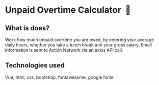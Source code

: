 # Unpaid Overtime Calculator  🧮

## What is does?
Work how much unpaid overtime you are owed, by entering your average daily hours, whether you take a lunch break and your gross salary. Email information is sent to Action Network via an axios API call.

## Technologies used
Vue, html, css, bootstrap, fontawesome, google fonts




